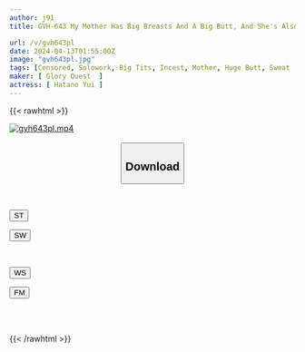 ```yaml
---
author: j91
title: GVH-643 My Mother Has Big Breasts And A Big Butt, And She's Also Sexually Open-minded, So I Beg Her To Let Me Have Sweaty Sex With Her Every Day... Yui Hatano

url: /v/gvh643pl
date: 2024-04-13T01:55:00Z
image: "gvh643pl.jpg"
tags: [Censored, Solowork, Big Tits, Incest, Mother, Huge Butt, Sweat	]
maker: [ Glory Quest  ]
actress: [ Hatano Yui ]
---
```



{{< rawhtml >}}

<div class="video" data-videoid="Ld2p8kjWRrIRQ2y">
    <a href="javascript:;">
        <img src="/v/gvh643pl/gvh643pl.jpg" width="WIDTH" height="HEIGHT" alt="gvh643pl.mp4" loading="lazy">
    </a>
</div>

<script type="text/javascript" src="https://j91.asia/asset/on-demand-st.js"></script>

<br>
  <link rel="stylesheet" href="https://j91.asia/asset/bs5.css">
  
  <center>
  <button class="btn btn-primary" type="button" data-bs-toggle="collapse" data-bs-target=".multi-collapse" aria-expanded="false" aria-controls="multiCollapseExample1 multiCollapseExample2"><h2>Download</h2></button></center>
</p>
<div class="row">
  <div class="col">
    <div class="collapse multi-collapse" id="multiCollapseExample1">
      <div class="card card-body">
	      	      <br>
<div class="buttons">  
<p><a href="https://streamtape.to/v/Ld2p8kjWRrIRQ2y" target="_blank"><button class="btn-hover color-3"><i class="fa fa-download"></i> ST</button></a></p>
<p><a href="https://asnwish.com/lr5pgfo11sh6" target="_blank"><button class="btn-hover color-2"><i class="fa fa-download"></i> SW</button></a></p></div>
    </div>
  </div>
</div>
  <div class="col">
    <div class="collapse multi-collapse" id="multiCollapseExample2">
      <div class="card card-body">
	      <br>
<div class="buttons">
<p><a href="https://wolfstream.tv/k44cgcorvc9c"><button class="btn-hover color-9"><i class="fa fa-download"></i> WS</button></a></p>
<p><a href="https://filemoon.sx/d/97qd2761kz6w"><button class="btn-hover color-8"><i class="fa fa-download"></i> FM</button></a></p></div>
<br><br>
      </div>
    </div>
  </div>
</div>

{{< /rawhtml >}}